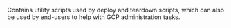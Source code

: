 
Contains utility scripts used by deploy and teardown scripts, which can also
be used by end-users to help with GCP administration tasks.
